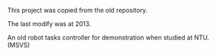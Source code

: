 This project was copied from the old repository.

The last modify was at 2013.

An old robot tasks controller for demonstration when studied at NTU. (MSVS)

